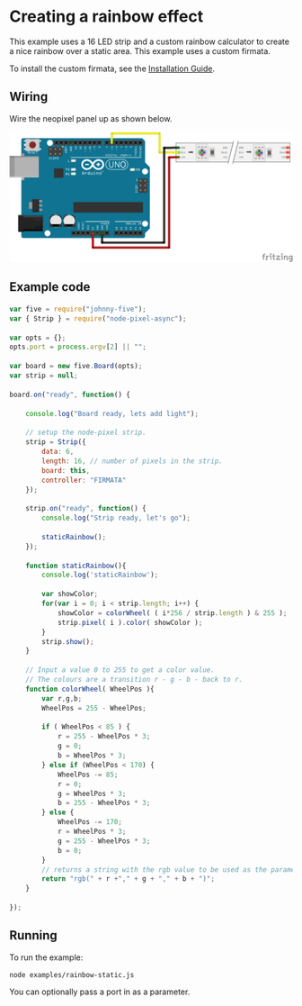 # Creating a rainbow effect

This example uses a 16 LED strip and a custom rainbow calculator to create a
nice rainbow over a static area. This example uses a custom firmata.

To install the custom firmata, see the [Installation Guide](installation.md).

## Wiring

Wire the neopixel panel up as shown below.

![Wiring diagram](breadboard/custom_firmata_bb.png)

## Example code

```js
var five = require("johnny-five");
var { Strip } = require("node-pixel-async");

var opts = {};
opts.port = process.argv[2] || "";

var board = new five.Board(opts);
var strip = null;

board.on("ready", function() {

    console.log("Board ready, lets add light");

    // setup the node-pixel strip.
    strip = Strip({
        data: 6,
        length: 16, // number of pixels in the strip.
        board: this,
        controller: "FIRMATA"
    });

    strip.on("ready", function() {
        console.log("Strip ready, let's go");

        staticRainbow();
    });

    function staticRainbow(){
        console.log('staticRainbow');

        var showColor;
        for(var i = 0; i < strip.length; i++) {
            showColor = colorWheel( ( i*256 / strip.length ) & 255 );
            strip.pixel( i ).color( showColor );
        }
        strip.show();
    }

    // Input a value 0 to 255 to get a color value.
    // The colours are a transition r - g - b - back to r.
    function colorWheel( WheelPos ){
        var r,g,b;
        WheelPos = 255 - WheelPos;

        if ( WheelPos < 85 ) {
            r = 255 - WheelPos * 3;
            g = 0;
            b = WheelPos * 3;
        } else if (WheelPos < 170) {
            WheelPos -= 85;
            r = 0;
            g = WheelPos * 3;
            b = 255 - WheelPos * 3;
        } else {
            WheelPos -= 170;
            r = WheelPos * 3;
            g = 255 - WheelPos * 3;
            b = 0;
        }
        // returns a string with the rgb value to be used as the parameter
        return "rgb(" + r +"," + g + "," + b + ")";
    }

});
```

## Running

To run the example:

```
node examples/rainbow-static.js
```

You can optionally pass a port in as a parameter.
